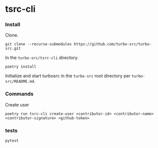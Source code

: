# tsrc-cli


### Install

Clone.

```
git clone --recurse-submodules https://github.com/turbo-src/turbo-src.git
```

In the `turbo-src/tsrc-cli` directory.

```
poetry install
```

Initialize and start turbosrc in the `turbo-src` root directory per `turbo-src/README.md`.

### Commands

Create user

```
poetry run tsrc-cli create-user <contributor-id> <contributor-name> <contributor-signature> <github-token>
```

### tests

```
pytest
```